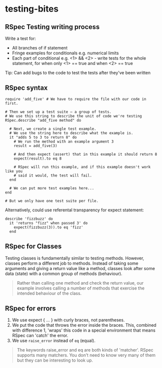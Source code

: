 # testing-bites
## RSpec Testing writing process
Write a test for:
* All branches of if statement
* Fringe examples for conditionals e.g. numerical limits
* Each part of conditional e.g. <1> && <2> - write tests for the whole statement, for when only <1> == true and when <2>  == true

Tip: Can add bugs to the code to test the tests after they've been written

## RSpec syntax

```shell
require 'add_five' # We have to require the file with our code in first.

# Then we set up a test suite — a group of tests.
# We use this string to describe the unit of code we're testing
RSpec.describe "add_five method" do

  # Next, we create a single test example.
  # We use the string here to describe what the example is.
  it "adds 5 to 3 to return 8" do
    # We run the method with an example argument 3
    result = add_five(3)

    # And then expect (assert) that in this example it should return 8
    expect(result).to eq 8

    # RSpec will run this example, and if this example doesn't work like you
    # said it would, the test will fail.
  end

  # We can put more test examples here...
end

# But we only have one test suite per file.
```

Alternatively, could use referental transparency for expect statement:

```shell
describe 'fizzbuzz' do
  it 'returns "fizz" when passed 3' do
    expect(fizzbuzz(3)).to eq 'fizz'
  end
```

## RSpec for Classes
Testing classes is fundamentally similar to testing methods. However, classes perform a different job to methods. Instead of taking some arguments and giving a return value like a method, classes look after some data (state) with a common group of methods (behaviour).

> Rather than calling one method and check the return value, our example involves calling a number of methods that exercise the intended behaviour of the class.

## RSpec for errors
1. We use expect { ... } with curly braces, not parentheses.
2. We put the code that throws the error inside the braces. This, combined with difference 1, 'wraps' this code in a special environment that means RSpec can 'catch' the error.
2. We use <code>raise_error</code> instead of <code>eq</code> (equal).
> The keywords raise_error and eq are both kinds of 'matcher'. RSpec supports many matchers. You don't need to know very many of them but they can be interesting to look up.